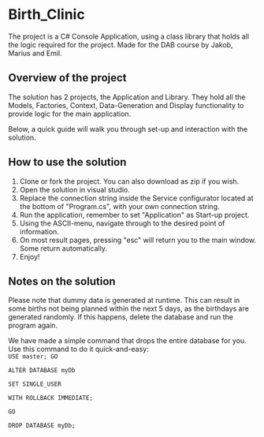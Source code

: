 # Birth_Clinic

The project is a C# Console Application, using a class library that holds all the logic required for the project.
Made for the DAB course by Jakob, Marius and Emil.

## Overview of the project ## 

The solution has 2 projects, the Application and Library. They hold all the Models, Factories, Context, Data-Generation and Display functionality to provide logic for the main application.

Below, a quick guide will walk you through set-up and interaction with the solution.

## How to use the solution ##
1. Clone or fork the project. You can also download as zip if you wish.
2. Open the solution in visual studio.
3. Replace the connection string inside the Service configurator located at the bottom of "Program.cs", with your own connection string.
4. Run the application, remember to set "Application" as Start-up project.
5. Using the ASCII-menu, navigate through to the desired point of information.
6. On most result pages, pressing "esc" will return you to the main window. Some return automatically.
7. Enjoy!

## Notes on the solution ##
Please note that dummy data is generated at runtime.
This can result in some births not being planned within the next 5 days, as the birthdays are generated randomly.
If this happens, delete the database and run the program again.

We have made a simple command that drops the entire database for you.
Use this command to do it quick-and-easy:  
<code>USE master;
GO  
ALTER DATABASE myDb  
SET SINGLE_USER  
WITH ROLLBACK IMMEDIATE;  
GO  
DROP DATABASE myDb;</code>
